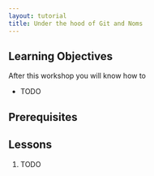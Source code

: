 ```yaml
---
layout: tutorial
title: Under the hood of Git and Noms
---
```


## Learning Objectives

After this workshop you will know how to

* TODO

## Prerequisites


## Lessons

1. TODO
